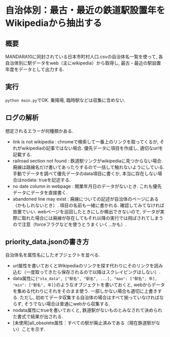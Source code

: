 # 自治体別：最古・最近の鉄道駅設置年をWikipediaから抽出する
## 概要
MANDARA10に同封されている日本市町村人口.csvの自治体名一覧を使って, 各自治体別に駅データをweb（主にwikipedia）から取得し, 最古・最近の駅設置年度をデータとして出力する.

## 実行
`python main.py`でOK.
乗降場, 臨時駅などは収集に含めない.

## ログの解析
想定されるエラーが何種類かある.
+ link is not wikipedia : chromeで検索して一番上のリンクを取ってくるが, それがwikipediaの記事ではない場合. 優先データに項目を作成し, 適切なurlを記載する.
+ railroad section not found : 鉄道駅リンクがwikipediaに見つからない場合. 廃線は路線名だけ書いてあったりするので一括して触れないようにしている. 手動でデータを調べて優先データのdata項目に書くか, 本当に存在しない場合はnodata: trueを記述する.
+ no date column in webpage : 開業年月日のデータがないとき. これも優先データにデータを直接書く.
+ abandoned line may exist : 廃線についての記述が自治体のページにある（かもしれないとき）. 項目の名前も一緒に書かれる. 確認してみてなければ放置でいい. webページを巡回したときにしか検出できないので, データが実際に取れた場合には廃線が存在してもそれ以降の実行では飛ばされてしまうので注意（forceフラグなどを使うとうまくいく...かも）.

## priority_data.jsonの書き方
自治体名を属性名にしたオブジェクトを並べる.
+ url属性を書いておくとWikipediaのリンクを探す代わりにそのリンクを読み込む（一度取ってきたら保存されるので以降はスクレイピングはしない）.
+ data属性に`{"sta_data", ["駅名", "駅名", ...], "max": ["駅名", 年], "min": ["駅名", 年]}`のようなオブジェクトを書いておくと, webからデータを集める代わりにそれをそのまま使う.
一部しかない場合も適切に上書きする. ただし, 初めてデータ収集する自治体の場合はすべて揃っていなければならず, そうでない場合は普通にwebから収集する.
+ nodata属性にtrueを書いておくと, 鉄道駅がないものとみなされて決められた書式で結果が出される.
+ [未使用]all_obsolete属性：すべての駅が廃止済みである（現在鉄道駅がない）ことを示す.
